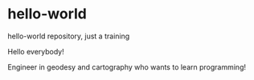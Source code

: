 # hello-world
hello-world repository, just a training

Hello everybody!

Engineer in geodesy and cartography who wants to learn programming!
